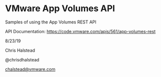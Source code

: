# VMware App Volumes API
Samples of using the App Volumes REST API

API Documentation:  https://code.vmware.com/apis/561/app-volumes-rest

8/23/19

Chris Halstead

@chrisdhalstead

chalstead@vmware.com